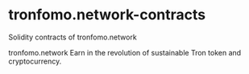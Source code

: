 # tronfomo.network-contracts
Solidity contracts of tronfomo.network

tronfomo.network Earn in the revolution of sustainable Tron token and cryptocurrency.
